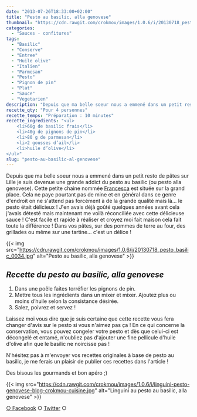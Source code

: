 ```yaml
---
date: "2013-07-26T18:33:00+02:00"
title: "Pesto au basilic, alla genovese"
thumbnail: "https://cdn.rawgit.com/crokmou/images/1.0.6/i/20130718_pesto_basilic_0023.jpg"
categories:
  - "Sauces - confitures"
tags:
  - "Basilic"
  - "Conserve"
  - "Entree"
  - "Huile olive"
  - "Italien"
  - "Parmesan"
  - "Pesto"
  - "Pignon de pin"
  - "Plat"
  - "Sauce"
  - "Vegetarien"
description: "Depuis que ma belle soeur nous a emmené dans un petit resto de pâtes sur Lille je suis devenue une grande addict du pesto au basilic..."
recette_qty: "Pour 4 personnes"
recette_temps: "Préparation : 10 minutes"
recette_ingredients: "<ul>
 	<li>60g de basilic frais</li>
 	<li>40g de pignons de pin</li>
 	<li>80 g de parmesan</li>
 	<li>2 gousses d’ail</li>
 	<li>huile d’olive</li>
</ul>"
slug: "pesto-au-basilic-al-genovese"
---
```


Depuis que ma belle soeur nous a emmené dans un petit resto de pâtes sur Lille je suis devenue une grande addict du pesto au basilic (ou pesto alla genovese). Cette petite chaine nommée [Francesca](http://www.francesca.com/) est située sur la grand place. Cela ne paye pourtant pas de mine et en général dans ce genre d'endroit on ne s'attend pas forcément à de la grande qualité mais là... le pesto était délicieux ! J'en avais déjà goûté quelques années avant cela j'avais détesté mais maintenant me voilà réconciliée avec cette délicieuse sauce ! C'est facile et rapide à réaliser et croyez moi fait maison cela fait toute la différence ! Dans vos pâtes, sur des pommes de terre au four, des grillades ou même sur une tartine... c'est un délice !

{{< img src="https://cdn.rawgit.com/crokmou/images/1.0.6/i/20130718_pesto_basilic_0034.jpg" alt="Pesto au basilic, alla genovese" >}}

## _**Recette du pesto au basilic, alla genovese**_

1.  Dans une poêle faites torréfier les pignons de pin.
2.  Mettre tous les ingrédients dans un mixer et mixer. Ajoutez plus ou moins d’huile selon la consistance désirée.
3.  Salez, poivrez et servez !

Laissez moi vous dire que je suis certaine que cette recette vous fera changer d'avis sur le pesto si vous n'aimez pas ça ! En ce qui concerne la conservation, vous pouvez congeler votre pesto et dès que celui-ci est décongelé et entamé, n'oubliez pas d'ajouter une fine pellicule d'huile d'olive afin que le basilic ne noircisse pas !

N'hésitez pas à m'envoyer vos recettes originales à base de pesto au basilic, je me ferais un plaisir de publier ces recettes dans l'article !

Des bisous les gourmands et bon apéro ;)

{{< img src="https://cdn.rawgit.com/crokmou/images/1.0.6/i/linguini-pesto-genovese-blog-crokmou-cuisine.jpg" alt="Linguini au pesto au basilic, alla genovese" >}}

[○ Facebook](https://www.facebook.com/pages/CroKMou/148093255259077) ○ [Twitter](https://twitter.com/Crokmou) ○